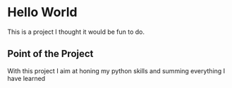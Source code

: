 # Hello World
This is a project I thought it would be fun to do.

## Point of the Project
With this project I aim at honing my python skills and summing everything
I have learned 
